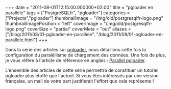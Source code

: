 +++
date = "2011-08-01T12:15:00.000000+02:00"
title = "pgloader en parallèle"
tags = ["PostgreSQLfr", "pgloader"]
categories = ["Projects","pgloader"]
thumbnailImage = "/img/old/postgresqlfr-logo.png"
thumbnailImagePosition = "left"
coverImage = "/img/old/postgresqlfr-logo.png"
coverSize = "partial"
coverMeta = "out"
aliases = ["/blog/2011/08/01-pgloader-en-parallele",
           "/blog/2011/08/01-pgloader-en-parallele.html"]
+++

Dans la série des articles sur 
[pgloader](../../../pgsql/pgloader.html), nous détaillons cette fois la
configuration du paraléllisme de chargement des données.  Une fois de plus,
je vous réfère à l'article de référence en anglais : 
[Parallel pgloader](http://tapoueh.org/blog/2011/08/01-parallel-pgloader.html).

<!--more-->

L'ensemble des articles de cette série permettra de constituer un tutoriel
pgloader plus étoffé que l'actuel.  Si vous êtes intéressés par une version
française, un mail de votre part justifierait l'effort que cela représente !
